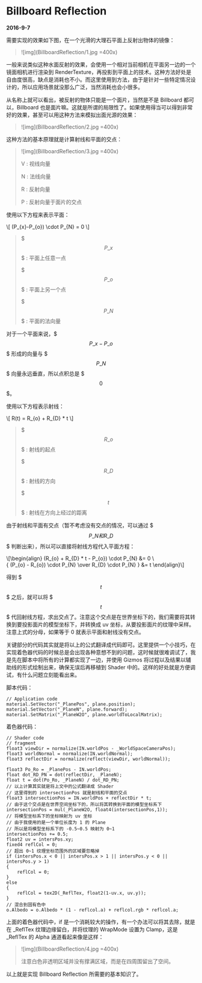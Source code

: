 # Billboard Reflection

**2016-9-7**

需要实现的效果如下图，在一个光滑的大理石平面上反射出物体的镜像：

> ![img](BillboardReflection/1.jpg =400x)

一般来说类似这种水面反射的效果，会使用一个相对当前相机在平面另一边的一个镜面相机进行渲染到 RenderTexture，再投影到平面上的技术。这种方法好处是自由度很高，缺点是消耗也不小。而这里使用到方法，由于是针对一些特定情况设计的，所以应用场景就没那么广泛，当然消耗也会小很多。

从名称上就可以看出，被反射的物体只能是一个面片，当然是不是 Billboard 都可以，Billboard 也是面片嘛。这就是所谓的局限性了。如果使用得当可以得到非常好的效果，甚至可以用这种方法来模拟出面光源的效果：

> ![img](BillboardReflection/2.jpg =400x)

这种方法的基本原理就是计算射线和平面的交点：

> ![img](BillboardReflection/3.jpg =400x)
>
> V : 视线向量
> 
> N : 法线向量
> 
> R : 反射向量
> 
> P : 反射向量于面片的交点

使用以下方程来表示平面：

\\[
(P\_{x}-P\_{o}) \cdot P\_{N} = 0
\\]

> $$$ P\_{x} $$$ : 平面上任意一点
> 
> $$$ P\_{o} $$$ : 平面上另一个点
>
> $$$ P\_{N} $$$ : 平面的法向量

对于一个平面来说，$$$ P\_{x}-P\_{o} $$$ 形成的向量与 $$$ P\_{N} $$$ 向量永远垂直，所以点积总是 $$$ 0 $$$。

使用以下方程表示射线：

\\[
R(t) = R\_{o} + R\_{D} * t
\\]

> $$$ R\_{o} $$$ : 射线的起点
>
> $$$ R\_{D} $$$ : 射线的方向
>
> $$$ t $$$ : 射线在方向上经过的距离

由于射线和平面有交点（暂不考虑没有交点的情况，可以通过 $$$ P\_{N} 和 R\_{D} $$$ 判断出来），所以可以直接将射线方程代入平面方程：

\\[\begin{align}
(R\_{o} + R\_{D} * t - P\_{o}) \cdot P\_{N} &= 0 \\\
{ (P\_{o} - R\_{o}) \cdot P\_{N} \over R\_{D} \cdot P\_{N} } &= t
\end{align}\\]

得到 $$$ t $$$ 之后，就可以将 $$$ t $$$ 代回射线方程，求出交点了。注意这个交点是在世界坐标下的，我们需要将其转换到要投影面片的模型坐标下，并转换成 uv 坐标，从要投影面片的纹理中采样。注意上式的分母，如果等于 0 就表示平面和射线没有交点。

关键部分的代码其实就是将以上的公式翻译成代码即可。这里提供一个小技巧，在实现着色器代码的时候总是会出现各种意想不到的问题，这时候就很难调试了，我是先在脚本中将所有的计算都实现了一边，并使用 Gizmos 将过程以及结果以辅助线的形式绘制出来，确保无误后再移植到 Shader 中的。这样的好处就是方便调试，有什么问题立刻能看出来。

脚本代码：

	// Application code
	material.SetVector("_PlanePos", plane.position);
	material.SetVector("_PlaneN", plane.forward);
	material.SetMatrix("_PlaneW2O", plane.worldToLocalMatrix);

着色器代码：

	// Shader code
	// fragment
	float3 viewDir = normalize(IN.worldPos - _WorldSpaceCameraPos);
	float3 worldNormal = normalize(IN.worldNormal);
	float3 reflectDir = normalize(reflect(viewDir, worldNormal));
	
	float3 Po_Ro = _PlanePos - IN.worldPos;
	float dot_RD_PN = dot(reflectDir, _PlaneN);
	float t = dot(Po_Ro, _PlaneN) / dot_RD_PN;
	// 以上计算其实就是将上文中的公式翻译成 Shader
	// 这里得到的 intersectionPos 就是射线和平面的交点
	float3 intersectionPos = IN.worldPos + reflectDir * t;
	// 由于这个交点是在世界空间坐标下的，所以将其转换到平面的模型坐标系下
	intersectionPos = mul(_PlaneW2O, float4(intersectionPos,1));
	// 将模型坐标系下的坐标映射为 uv 坐标
	// 由于我使用的是一个单位长度为 1 的 Plane
	// 所以是将模型坐标系下的 -0.5~0.5 映射为 0~1
	intersectionPos += 0.5;
	float2 uv = intersPos.xy;
	fixed4 reflCol = 0;
	// 超出 0~1 纹理坐标范围外的区域要忽略掉
	if (intersPos.x < 0 || intersPos.x > 1 || intersPos.y < 0 || intersPos.y > 1)
	{
		reflCol = 0;
	}
	else
	{
		reflCol = tex2D(_ReflTex, float2(1-uv.x, uv.y));
	}
	// 混合到固有色中
	o.Albedo = o.Albedo * (1 - reflcol.a) + reflcol.rgb * reflcol.a;
	
上面的着色器代码中，if 是一个消耗较大的操作，有一个办法可以将其去除，就是在 _ReflTex 纹理边缘留白，并将纹理的 WrapMode 设置为 Clamp，这是 _ReflTex 的 Alpha 通道看起来像是这样：

> ![img](BillboardReflection/4.jpg =400x)
>
> 注意白色非透明区域并没有撑满区域，而是在四周围留出了空间。

以上就是实现 Billboard Reflection 所需要的基本知识了。